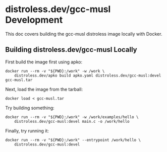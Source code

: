 # distroless.dev/gcc-musl Development

This doc covers building the gcc-musl distroless image locally with Docker.

## Building distroless.dev/gcc-musl Locally

First build the image first using apko:
```
docker run --rm -v "${PWD}:/work" -w /work \
    distroless.dev/apko build apko.yaml distroless.dev/gcc-musl:devel gcc-musl.tar
```

Next, load the image from the tarball:
```
docker load < gcc-musl.tar
```

Try building something:
```
docker run --rm -v "${PWD}:/work" -w /work/examples/hello \
    distroless.dev/gcc-musl:devel main.c -o /work/hello
```

Finally, try running it:
```
docker run --rm -v "${PWD}:/work" --entrypoint /work/hello \
    distroless.dev/gcc-musl:devel
```
